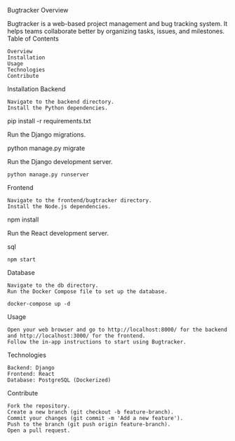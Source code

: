 Bugtracker
Overview

Bugtracker is a web-based project management and bug tracking system. It helps teams collaborate better by organizing tasks, issues, and milestones.
Table of Contents

    Overview
    Installation
    Usage
    Technologies
    Contribute

Installation
Backend

    Navigate to the backend directory.
    Install the Python dependencies.

pip install -r requirements.txt

Run the Django migrations.

python manage.py migrate

Run the Django development server.

    python manage.py runserver

Frontend

    Navigate to the frontend/bugtracker directory.
    Install the Node.js dependencies.

npm install

Run the React development server.

sql

    npm start

Database

    Navigate to the db directory.
    Run the Docker Compose file to set up the database.

    docker-compose up -d

Usage

    Open your web browser and go to http://localhost:8000/ for the backend and http://localhost:3000/ for the frontend.
    Follow the in-app instructions to start using Bugtracker.

Technologies

    Backend: Django
    Frontend: React
    Database: PostgreSQL (Dockerized)

Contribute

    Fork the repository.
    Create a new branch (git checkout -b feature-branch).
    Commit your changes (git commit -m 'Add a new feature').
    Push to the branch (git push origin feature-branch).
    Open a pull request.